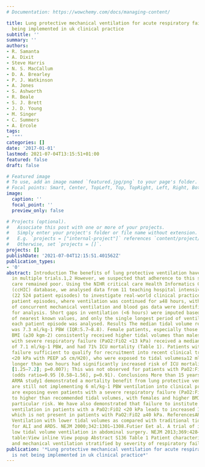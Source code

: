 ```yaml
---
# Documentation: https://wowchemy.com/docs/managing-content/

title: Lung protective mechanical ventilation for acute respiratory failure is not
  being implemented in uk clinical practice
subtitle: ''
summary: ''
authors:
- R. Samanta
- A. Dixit
- Steve Harris
- N. S. MacCallum
- D. A. Brearley
- P. J. Watkinson
- A. Jones
- S. Ashworth
- R. Beale
- S. J. Brett
- J. D. Young
- M. Singer
- C. Summers
- A. Ercole
tags:
- '""'
categories: []
date: '2017-01-01'
lastmod: 2021-07-04T13:15:51+01:00
featured: false
draft: false

# Featured image
# To use, add an image named `featured.jpg/png` to your page's folder.
# Focal points: Smart, Center, TopLeft, Top, TopRight, Left, Right, BottomLeft, Bottom, BottomRight.
image:
  caption: ''
  focal_point: ''
  preview_only: false

# Projects (optional).
#   Associate this post with one or more of your projects.
#   Simply enter your project's folder or file name without extension.
#   E.g. `projects = ["internal-project"]` references `content/project/deep-learning/index.md`.
#   Otherwise, set `projects = []`.
projects: []
publishDate: '2021-07-04T12:15:51.401562Z'
publication_types:
- '0'
abstract: Introduction The benefits of lung protective ventilation have been replicated
  in multiple trials.1,2 However, we suspected that adherence to this standard of
  care remained poor. Using the NIHR critical care Health Informatics Collaborative
  (ccHIC) database, we analysed data from 11 teaching hospital intensive care units
  (22 524 patient episodes) to investigate real-world clinical practice. Methods 1248
  patient episodes, where ventilation was continued for ≥48 hours, with 232,600 hours
  of concurrent mechanical ventilation and blood gas data were identified as suitable
  for analysis. Short gaps in ventilation (<6 hours) were imputed based on the median
  of nearest known values, and only the single longest period of ventilation from
  each patient episode was analysed. Results The median tidal volume received by patients
  was 7.3 ml/kg-1 PBW (IQR:5.7–8.8). Female patients, especially those with higher
  BMI (≥30 kgm-2) consistently received higher tidal volumes than males. Patients
  with severe respiratory failure (PaO2:FiO2 <13 kPa) received a median tidal volume
  of 7.1 ml/kg-1 PBW, and had 71% ICU mortality (Table 1). Patients with respiratory
  failure sufficient to qualify for recruitment into recent clinical trials (PaO2:FiO2
  <20 kPa with PEEP ≥5 cm/H20), who were exposed to tidal volumes≥12 ml/kg-1 PBW for
  longer than two hours had significantly increased risk of ICU mortality (odds ratio=2.89
  [1.25–7.2]; p=0.007); This was not observed for patients with PaO2:FiO2 ≥40 kPa
  (odds ratio=0.95 [0.58–1.56], p=0.91). Conclusions More than 15 years after the
  ARMA study1 demonstrated a mortality benefit from lung protective ventilation, we
  are still not implementing 6 ml/kg-1 PBW ventilation into clinical practice, and
  are exposing even patients with a severe respiratory failure (PaO2:FiO2 <13 kPa)
  to higher than recommended tidal volumes, with females and higher BMI patients at
  particular risk. We have also demonstrated that failure to institute lung protective
  ventilation in patients with a PaO2:FiO2 <20 kPa leads to increased ICU mortality,
  which is not present in patients with PaO2:FiO2 ≥40 kPa. ReferencesARDS Network.
  Ventilation with lower tidal volumes as compared with traditional tidal volumes
  for ALI and ARDS. NEJM 2000;342:1301–1308.Futier Eet al. A trial of intraoperative
  low tidal volume ventilation in abdominal surgery. NEJM 2013;369:428–437.View this
  table:View inline View popup Abstract S136 Table 1 Patient characteristics, outcomes
  and mechanical ventilation stratified by severity of respiratory failure
publication: '*Lung protective mechanical ventilation for acute respiratory failure
  is not being implemented in uk clinical practice*'
---
```

